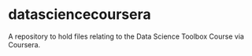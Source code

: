 # datasciencecoursera
A repository to hold files relating to the Data Science Toolbox Course via Coursera. 
